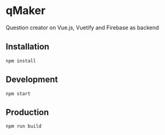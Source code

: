 # qMaker
Question creator on Vue.js, Vuetify and Firebase as backend

## Installation
```
npm install
```

## Development
```
npm start
```

## Production
```
npm run build
```
